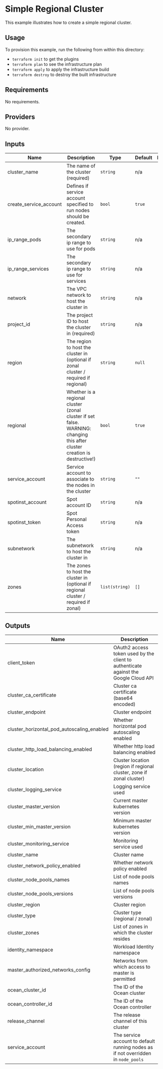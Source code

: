 # Simple Regional Cluster

This example illustrates how to create a simple regional cluster.

## Usage

To provision this example, run the following from within this directory:
- `terraform init` to get the plugins
- `terraform plan` to see the infrastructure plan
- `terraform apply` to apply the infrastructure build
- `terraform destroy` to destroy the built infrastructure

<!-- BEGINNING OF PRE-COMMIT-TERRAFORM DOCS HOOK -->
## Requirements

No requirements.

## Providers

No provider.

## Inputs

| Name | Description | Type | Default | Required |
|------|-------------|------|---------|:--------:|
| cluster\_name | The name of the cluster (required) | `string` | n/a | yes |
| create\_service\_account | Defines if service account specified to run nodes should be created. | `bool` | `true` | no |
| ip\_range\_pods | The secondary ip range to use for pods | `string` | n/a | yes |
| ip\_range\_services | The secondary ip range to use for services | `string` | n/a | yes |
| network | The VPC network to host the cluster in | `string` | n/a | yes |
| project\_id | The project ID to host the cluster in (required) | `string` | n/a | yes |
| region | The region to host the cluster in (optional if zonal cluster / required if regional) | `string` | `null` | no |
| regional | Whether is a regional cluster (zonal cluster if set false. WARNING: changing this after cluster creation is destructive!) | `bool` | `true` | no |
| service\_account | Service account to associate to the nodes in the cluster | `string` | `""` | no |
| spotinst\_account | Spot account ID | `string` | n/a | yes |
| spotinst\_token | Spot Personal Access token | `string` | n/a | yes |
| subnetwork | The subnetwork to host the cluster in | `string` | n/a | yes |
| zones | The zones to host the cluster in (optional if regional cluster / required if zonal) | `list(string)` | `[]` | no |

## Outputs

| Name | Description |
|------|-------------|
| client\_token | OAuth2 access token used by the client to authenticate against the Google Cloud API |
| cluster\_ca\_certificate | Cluster ca certificate (base64 encoded) |
| cluster\_endpoint | Cluster endpoint |
| cluster\_horizontal\_pod\_autoscaling\_enabled | Whether horizontal pod autoscaling enabled |
| cluster\_http\_load\_balancing\_enabled | Whether http load balancing enabled |
| cluster\_location | Cluster location (region if regional cluster, zone if zonal cluster) |
| cluster\_logging\_service | Logging service used |
| cluster\_master\_version | Current master kubernetes version |
| cluster\_min\_master\_version | Minimum master kubernetes version |
| cluster\_monitoring\_service | Monitoring service used |
| cluster\_name | Cluster name |
| cluster\_network\_policy\_enabled | Whether network policy enabled |
| cluster\_node\_pools\_names | List of node pools names |
| cluster\_node\_pools\_versions | List of node pools versions |
| cluster\_region | Cluster region |
| cluster\_type | Cluster type (regional / zonal) |
| cluster\_zones | List of zones in which the cluster resides |
| identity\_namespace | Workload Identity namespace |
| master\_authorized\_networks\_config | Networks from which access to master is permitted |
| ocean\_cluster\_id | The ID of the Ocean cluster |
| ocean\_controller\_id | The ID of the Ocean controller |
| release\_channel | The release channel of this cluster |
| service\_account | The service account to default running nodes as if not overridden in `node_pools` |

<!-- END OF PRE-COMMIT-TERRAFORM DOCS HOOK -->
